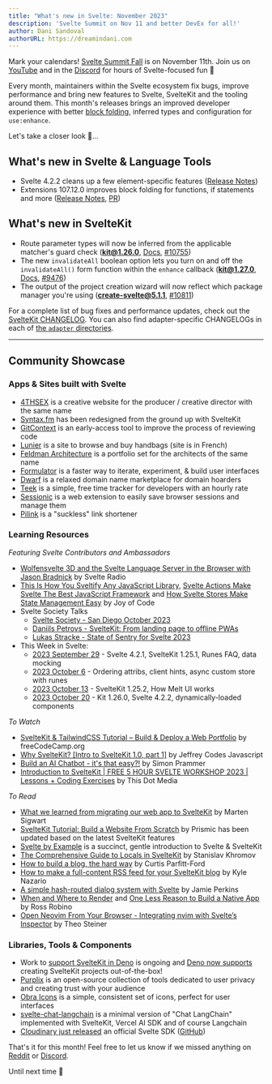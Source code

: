```yaml
---
title: "What's new in Svelte: November 2023"
description: 'Svelte Summit on Nov 11 and better DevEx for all!'
author: Dani Sandoval
authorURL: https://dreamindani.com
---
```


Mark your calendars! [Svelte Summit Fall](https://www.sveltesummit.com/2023/fall) is on November 11th. Join us on [YouTube](https://www.youtube.com/@SvelteSociety/streams) and in the [Discord](/chat) for hours of Svelte-focused fun 🎥

Every month, maintainers within the Svelte ecosystem fix bugs, improve performance and bring new features to Svelte, SvelteKit and the tooling around them. This month's releases brings an improved developer experience with better [block folding](https://code.visualstudio.com/docs/editor/codebasics#_folding), inferred types and configuration for `use:enhance`.

Let's take a closer look 👀...

## What's new in Svelte & Language Tools

- Svelte 4.2.2 cleans up a few element-specific features ([Release Notes](https://github.com/sveltejs/svelte/blob/master/packages/svelte/CHANGELOG.md#422))
- Extensions 107.12.0 improves block folding for functions, if statements and more ([Release Notes](https://github.com/sveltejs/language-tools/releases/tag/extensions-107.12.0), [PR](https://github.com/sveltejs/language-tools/pull/2169))

## What's new in SvelteKit

- Route parameter types will now be inferred from the applicable matcher's guard check (**kit@1.26.0**, [Docs](/docs/kit/advanced-routing#Matching), [#10755](https://github.com/sveltejs/kit/pull/10755))
- The new `invalidateAll` boolean option lets you turn on and off the `invalidateAll()` form function within the `enhance` callback (**kit@1.27.0**, [Docs](/docs/kit/form-actions#Progressive-enhancement-use:enhance), [#9476](https://github.com/sveltejs/kit/issues/9476))
- The output of the project creation wizard will now reflect which package manager you're using (**create-svelte@5.1.1**, [#10811](https://github.com/sveltejs/kit/pull/10811))

For a complete list of bug fixes and performance updates, check out the [SvelteKit CHANGELOG](https://github.com/sveltejs/kit/blob/master/packages/kit/CHANGELOG.md). You can also find adapter-specific CHANGELOGs in each of [the `adapter` directories](https://github.com/sveltejs/kit/tree/master/packages).

---

## Community Showcase

### Apps & Sites built with Svelte

- [4THSEX](https://4thsex.com/) is a creative website for the producer / creative director with the same name
- [Syntax.fm](https://github.com/syntaxfm/website) has been redesigned from the ground up with SvelteKit
- [GitContext](https://gitcontext.com/) is an early-access tool to improve the process of reviewing code
- [Lunier](https://www.lunier.fr/) is a site to browse and buy handbags (site is in French)
- [Feldman Architecture](https://feldmanarchitecture.com/) is a portfolio set for the architects of the same name
- [Formulator](https://formulator.app/) is a faster way to iterate, experiment, & build user interfaces
- [Dwarf](https://www.dwarf.domains/) is a relaxed domain name marketplace for domain hoarders
- [Teek](https://teek.vercel.app/) is a simple, free time tracker for developers with an hourly rate
- [Sessionic](https://github.com/navorite/sessionic) is a web extension to easily save browser sessions and manage them
- [Pilink](https://pil.ink/) is a "suckless" link shortener

### Learning Resources

_Featuring Svelte Contributors and Ambassadors_

- [Wolfensvelte 3D and the Svelte Language Server in the Browser with Jason Bradnick](https://www.svelteradio.com/episodes/wolfensvelte-3d-and-the-svelte-language-server-in-the-browser-with-jason-bradnick) by Svelte Radio
- [This Is How You Sveltify Any JavaScript Library](https://www.youtube.com/watch?v=RuM4KHTZqD4), [Svelte Actions Make Svelte The Best JavaScript Framework](https://www.youtube.com/watch?v=LGOqg0Y7sAc) and [How Svelte Stores Make State Management Easy](https://www.youtube.com/watch?v=L3uBfL-4dDM) by Joy of Code
- Svelte Society Talks
  - [Svelte Society - San Diego October 2023](https://www.youtube.com/watch?v=9FZYJTr24ZI)
  - [Daniils Petrovs - SvelteKit: From landing page to offline PWAs](https://www.youtube.com/watch?v=SaccqQ-JrZ4)
  - [Lukas Stracke - State of Sentry for Svelte 2023](https://www.youtube.com/watch?v=V4Hup134wdA)
- This Week in Svelte:
  - [2023 September 29](https://www.youtube.com/watch?v=SduFW1onshg) - Svelte 4.2.1, SvelteKit 1.25.1, Runes FAQ, data mocking
  - [2023 October 6](https://www.youtube.com/watch?v=CMXST0R6xRY) - Ordering attribs, client hints, async custom store with runes
  - [2023 October 13](https://www.youtube.com/watch?v=Tp6ctouCX7A) - SvelteKit 1.25.2, How Melt UI works
  - [2023 October 20](https://www.youtube.com/watch?v=O13bGtOV-aA) - Kit 1.26.0, Svelte 4.2.2, dynamically-loaded components

_To Watch_

- [SvelteKit & TailwindCSS Tutorial – Build & Deploy a Web Portfolio](https://www.youtube.com/watch?v=-2UjwQzxvBQ) by freeCodeCamp.org
- [Why SvelteKit? [Intro to SvelteKit 1.0, part 1]](https://www.youtube.com/watch?v=FP4AylVsiT8) by Jeffrey Codes Javascript
- [Build an AI Chatbot - it's that easy?!](https://www.youtube.com/watch?v=FcDj9_590Xg) by Simon Prammer
- [Introduction to SvelteKit | FREE 5 HOUR SVELTE WORKSHOP 2023 | Lessons + Coding Exercises](https://www.youtube.com/watch?v=wWRhX_Hzyf8) by This Dot Media

_To Read_

- [What we learned from migrating our web app to SvelteKit](https://blog.datawrapper.de/migrating-our-web-app-to-sveltekit/) by Marten Sigwart
- [SvelteKit Tutorial: Build a Website From Scratch](https://prismic.io/blog/svelte-sveltekit-tutorial) by Prismic has been updated based on the latest SvelteKit features
- [Svelte by Example](https://sveltebyexample.com/) is a succinct, gentle introduction to Svelte & SvelteKit
- [The Comprehensive Guide to Locals in SvelteKit](https://khromov.se/the-comprehensive-guide-to-locals-in-sveltekit/) by Stanislav Khromov
- [How to build a blog, the hard way](https://cpf.sh/blog/2023/10/27/how-to-build-a-blog-the-hard-way) by Curtis Parfitt-Ford
- [How to make a full-content RSS feed for your SvelteKit blog](https://www.kylenazario.com/blog/full-content-rss-feed-with-sveltekit) by Kyle Nazario
- [A simple hash-routed dialog system with Svelte](https://inorganik.net/posts/2023-10-08-routed-svelte-dialogs) by Jamie Perkins
- [When and Where to Render](https://blog.robino.dev/posts/rendering-strategies) and [One Less Reason to Build a Native App](https://blog.robino.dev/posts/install-web-app) by Ross Robino
- [Open Neovim From Your Browser - Integrating nvim with Svelte’s Inspector](https://theosteiner.de/open-neovim-from-your-browser-integrating-nvim-with-sveltes-inspector) by Theo Steiner

### Libraries, Tools & Components

- Work to [support SvelteKit in Deno](https://github.com/denoland/deno/issues/17248) is ongoing and [Deno now supports](https://github.com/denoland/deno/pull/21026) creating SvelteKit projects out-of-the-box!
- [Purplix](https://github.com/WardPearce/Purplix.io) is an open-source collection of tools dedicated to user privacy and creating trust with your audience
- [Obra Icons](https://github.com/Obra-Studio/obra-icons-svelte-public) is a simple, consistent set of icons, perfect for user interfaces
- [svelte-chat-langchain](https://github.com/SimonPrammer/svelte-chat-langchain) is a minimal version of "Chat LangChain" implemented with SvelteKit, Vercel AI SDK and of course Langchain
- [Cloudinary just released](https://svelte.cloudinary.dev/) an official Svelte SDK ([GitHub](https://github.com/cloudinary-community/svelte-cloudinary))

That's it for this month! Feel free to let us know if we missed anything on [Reddit](https://www.reddit.com/r/sveltejs/) or [Discord](https://discord.gg/svelte).

Until next time 👋
